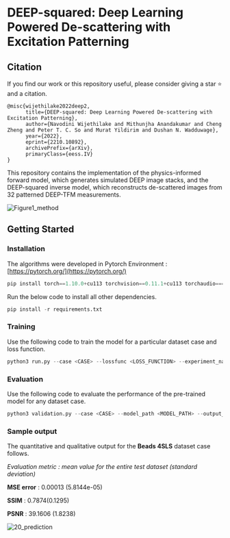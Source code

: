# DEEP-squared: Deep Learning Powered De-scattering with Excitation Patterning

## Citation
If you find our work or this repository useful, please consider giving a star ⭐ and a citation.

```
@misc{wijethilake2022deep2,
      title={DEEP-squared: Deep Learning Powered De-scattering with Excitation Patterning}, 
      author={Navodini Wijethilake and Mithunjha Anandakumar and Cheng Zheng and Peter T. C. So and Murat Yildirim and Dushan N. Wadduwage},
      year={2022},
      eprint={2210.10892},
      archivePrefix={arXiv},
      primaryClass={eess.IV}
}
```

This repository contains the implementation of the physics-informed forward model, which generates simulated DEEP image stacks, and the DEEP-squared inverse model, which reconstructs de-scattered images from 32 patterned DEEP-TFM measurements.

![Figure1_method](https://github.com/Mithunjha/DEEP2/assets/67052077/1bf527a2-c3fa-4fb9-97d5-a901eb3d1427)

## Getting Started
### Installation
The algorithms were developed in Pytorch Environment : [https://pytorch.org/](https://pytorch.org/)

```python
pip install torch==1.10.0+cu113 torchvision==0.11.1+cu113 torchaudio===0.10.0+cu113 -f https://download.pytorch.org/whl/cu113/torch_stable.html
```

Run the below code to install all other dependencies.

```python
pip install -r requirements.txt
```

### Training

Use the following code to train the model for a particular dataset case and loss function.

```python
python3 run.py --case <CASE> --lossfunc <LOSS_FUNCTION> --experiment_name <EXPERIMENT_NAME> --epochs <#EPOCHS>
```

### Evaluation

Use the following code to evaluate the performance of the pre-trained model for any dataset case.

```python
python3 validation.py --case <CASE> --model_path <MODEL_PATH> --output_path <OUTPUT_PATH>
```
### Sample output
The quantitative and qualitative output for the **Beads 4SLS** dataset case follows.

*Evaluation metric : mean value for the entire test dataset (standard deviation)* 

**MSE error** : 0.00013 (5.8144e-05)

**SSIM** : 0.7874(0.1295)

**PSNR** : 39.1606 (1.8238)

![20_prediction](https://github.com/Mithunjha/DEEP2/assets/67052077/caccf1b1-277f-4943-b22b-7ec424c20993)



